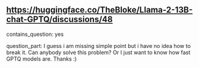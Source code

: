 ## https://huggingface.co/TheBloke/Llama-2-13B-chat-GPTQ/discussions/48

contains_question: yes

question_part: I guess i am missing simple point but i have no idea how to break it.
Can anybody solve this problem? Or I just want to know how fast GPTQ models are. Thanks :)